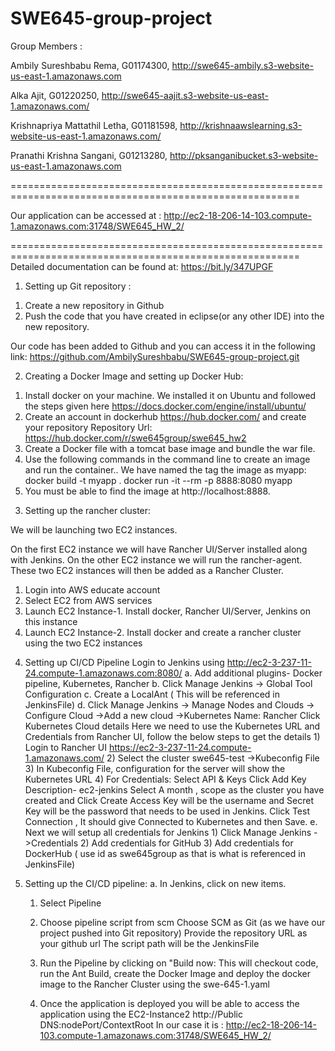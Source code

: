 # SWE645-group-project

Group Members : 

Ambily Sureshbabu Rema, G01174300, http://swe645-ambily.s3-website-us-east-1.amazonaws.com

Alka Ajit, G01220250, http://swe645-aajit.s3-website-us-east-1.amazonaws.com/

Krishnapriya Mattathil Letha, G01181598, http://krishnaawslearning.s3-website-us-east-1.amazonaws.com/

Pranathi Krishna Sangani, G01213280, http://pksanganibucket.s3-website-us-east-1.amazonaws.com

========================================================================================================

Our application can be accessed at :
http://ec2-18-206-14-103.compute-1.amazonaws.com:31748/SWE645_HW_2/

========================================================================================================
Detailed documentation can be found at: https://bit.ly/347UPGF

1. Setting up Git repository :
  1) Create a new repository in Github
  2) Push the code that you have created in eclipse(or any other IDE) into the new repository.
         
  Our code has been added to Github and you can access it in the following link: https://github.com/AmbilySureshbabu/SWE645-group-project.git

2. Creating a Docker Image and setting up Docker Hub: 
  1) Install docker on your machine. We installed it on Ubuntu and followed the steps given here https://docs.docker.com/engine/install/ubuntu/
  2) Create an account in dockerhub https://hub.docker.com/ and create your repository
     Repository Url: https://hub.docker.com/r/swe645group/swe645_hw2
  3) Create a Docker file with a tomcat base image and bundle the war file.
  4) Use the following commands in the command line to create an image and run the container.. We have named the tag the image as myapp:
      docker build -t myapp .
      docker run -it --rm -p 8888:8080 myapp 
  5) You must be able to find the image at http://localhost:8888.
  
3. Setting up the rancher cluster:

  We will be launching two EC2 instances. 

 On the first EC2 instance we will have Rancher UI/Server installed along with Jenkins. On the other EC2 instance we will run the rancher-agent. These two EC2 instances will then be added as a Rancher Cluster.

  1) Login into AWS educate account
  2) Select EC2 from AWS services
  3) Launch EC2 Instance-1. Install docker, Rancher UI/Server, Jenkins on this instance
  4) Launch EC2 Instance-2. Install docker and create a rancher cluster using the two EC2 instances

4. Setting up CI/CD Pipeline
    Login to Jenkins using http://ec2-3-237-11-24.compute-1.amazonaws.com:8080/
      a. Add additional plugins- Docker pipeline, Kubernetes, Rancher
      b. Click Manage Jenkins -> Global Tool Configuration
      c. Create a LocalAnt ( This will be referenced in JenkinsFile)
      d. Click Manage Jenkins -> Manage Nodes and Clouds -> Configure Cloud ->Add a new cloud ->Kubernetes
          Name: Rancher
          Click Kubernetes Cloud details
          Here we need to use the Kubernetes URL and Credentials from Rancher UI, follow the below steps to get the details
            1) Login to Rancher UI https://ec2-3-237-11-24.compute-1.amazonaws.com/
            2) Select the cluster swe645-test ->Kubeconfig File
            3) In Kubeconfig File, configuration for the server will show the Kubernetes URL
            4) For Credentials: Select API & Keys 
                Click Add Key
                Description- ec2-jenkins
                Select A month , scope as the cluster you have created and Click Create
                Access Key will be the username and Secret Key will be the password that needs to be used in Jenkins.
                Click Test Connection , It should give Connected to Kubernetes and then Save.
        e. Next we will setup all credentials for Jenkins
            1) Click Manage Jenkins ->Credentials
            2) Add credentials for GitHub
            3) Add credentials for DockerHub ( use id as swe645group as that is what is referenced in JenkinsFile)


5. Setting up the CI/CD pipeline:
   a. In Jenkins, click on new items.
      1) Select Pipeline
      2) Choose pipeline script from scm
          Choose SCM as Git (as we have our project pushed into Git repository)
          Provide the repository URL as your github url
          The script path will be the JenkinsFile

      3) Run the Pipeline by clicking on "Build now:
         This will checkout code, run the Ant Build, create the Docker Image and deploy the docker image to the Rancher Cluster using the swe-645-1.yaml
      4) Once the application is deployed you will be able to access the application using the EC2-Instance2 http://Public DNS:nodePort/ContextRoot
         In our case it is : http://ec2-18-206-14-103.compute-1.amazonaws.com:31748/SWE645_HW_2/

